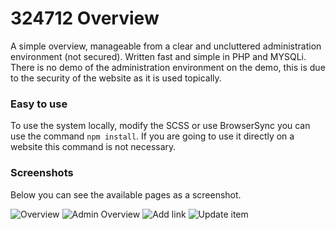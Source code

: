 # 324712 Overview
A simple overview, manageable from a clear and uncluttered administration environment (not secured). Written fast and simple in PHP and MYSQLi. There is no demo of the administration environment on the demo, this is due to the security of the website as it is used topically.

### Easy to use
To use the system locally, modify the SCSS or use BrowserSync you can use the command `npm install`. If you are going to use it directly on a website this command is not necessary.

### Screenshots
Below you can see the available pages as a screenshot.

![Overview](https://i.imgur.com/67zdQ0l.png)
![Admin Overview](https://i.imgur.com/YhCJK59.png)
![Add link](https://i.imgur.com/0Um5o9q.png)
![Update item](https://i.imgur.com/ivfiVRG.png)
